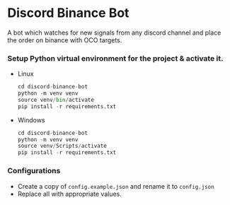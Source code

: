 # Discord Binance Bot
A bot which watches for new signals from any discord channel and place the order on binance with OCO targets.

### Setup Python virtual environment for the project & activate it.
 - Linux
   ```python
   cd discord-binance-bot
   python -m venv venv
   source venv/bin/activate
   pip install -r requirements.txt
   ```
 - Windows
   ```python
   cd discord-binance-bot
   python -m venv venv
   source venv/Scripts/activate
   pip install -r requirements.txt
   ```

### Configurations

- Create a copy of `config.example.json` and rename it to `config.json`
- Replace all <KEYS> with appropriate values.